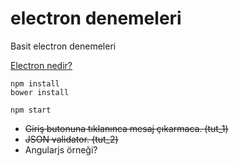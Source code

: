 # electron denemeleri
Basit electron denemeleri

[Electron nedir?](https://electronjs.org)


```
npm install
bower install

npm start
```

* ~~Giriş butonuna tıklanınca mesaj çıkarmaca. (tut_1)~~
* ~~JSON validator. (tut_2)~~
* Angularjs örneği?